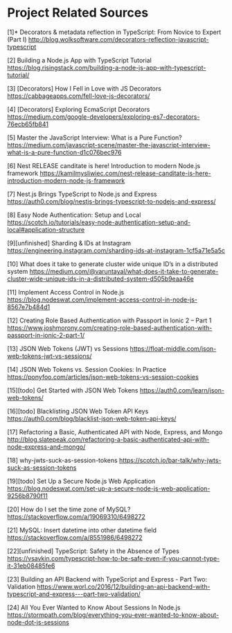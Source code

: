 # Project Related Sources
[1]* Decorators & metadata reflection in TypeScript: From Novice to Expert (Part I)
http://blog.wolksoftware.com/decorators-reflection-javascript-typescript <br/>

[2] Building a Node.js App with TypeScript Tutorial
https://blog.risingstack.com/building-a-node-js-app-with-typescript-tutorial/ <br/>

[3] [Decorators] How I Fell in Love with JS Decorators
https://cabbageapps.com/fell-love-js-decorators/ <br/>

[4] [Decorators] Exploring EcmaScript Decorators
https://medium.com/google-developers/exploring-es7-decorators-76ecb65fb841 <br/>

[5] Master the JavaScript Interview: What is a Pure Function?
https://medium.com/javascript-scene/master-the-javascript-interview-what-is-a-pure-function-d1c076bec976 <br/>

[6] Nest RELEASE canditate is here! Introduction to modern Node.js framework
https://kamilmysliwiec.com/nest-release-canditate-is-here-introduction-modern-node-js-framework <br/>

[7] Nest.js Brings TypeScript to Node.js and Express
https://auth0.com/blog/nestjs-brings-typescript-to-nodejs-and-express/ <br/>

[8] Easy Node Authentication: Setup and Local
https://scotch.io/tutorials/easy-node-authentication-setup-and-local#application-structure <br/>

[9][unfinished] Sharding & IDs at Instagram
https://engineering.instagram.com/sharding-ids-at-instagram-1cf5a71e5a5c <br/>

[10] What does it take to generate cluster wide unique ID’s in a distributed system
https://medium.com/@varuntayal/what-does-it-take-to-generate-cluster-wide-unique-ids-in-a-distributed-system-d505b9eaa46e <br/>

[11] Implement Access Control in Node.js
https://blog.nodeswat.com/implement-access-control-in-node-js-8567e7b484d1 <br/>

[12] Creating Role Based Authentication with Passport in Ionic 2 – Part 1
https://www.joshmorony.com/creating-role-based-authentication-with-passport-in-ionic-2-part-1/ <br/>

[13] JSON Web Tokens (JWT) vs Sessions
https://float-middle.com/json-web-tokens-jwt-vs-sessions/ <br/>

[14] JSON Web Tokens vs. Session Cookies: In Practice
https://ponyfoo.com/articles/json-web-tokens-vs-session-cookies <br/>

[15][todo] Get Started with JSON Web Tokens
https://auth0.com/learn/json-web-tokens/ <br/>

[16][todo] Blacklisting JSON Web Token API Keys
https://auth0.com/blog/blacklist-json-web-token-api-keys/ <br/>

[17] Refactoring a Basic, Authenticated API with Node, Express, and Mongo
http://blog.slatepeak.com/refactoring-a-basic-authenticated-api-with-node-express-and-mongo/ <br/>

[18] why-jwts-suck-as-session-tokens
https://scotch.io/bar-talk/why-jwts-suck-as-session-tokens <br/>

[19][todo] Set Up a Secure Node.js Web Application
https://blog.nodeswat.com/set-up-a-secure-node-js-web-application-9256b8790f11 <br/>

[20] How do I set the time zone of MySQL?
https://stackoverflow.com/a/19069310/6498272 <br/>

[21] MySQL: Insert datetime into other datetime field
https://stackoverflow.com/a/8551986/6498272 <br/>

[22][unfinished] TypeScript: Safety in the Absence of Types
https://vsavkin.com/typescript-how-to-be-safe-even-if-you-cannot-type-it-31eb08485fe6

[23] Building an API Backend with TypeScript and Express - Part Two: Validation
https://www.worl.co/2016/12/building-an-api-backend-with-typescript-and-express---part-two-validation/ <br/>

[24] All You Ever Wanted to Know About Sessions In Node.js
https://stormpath.com/blog/everything-you-ever-wanted-to-know-about-node-dot-js-sessions <br/>
